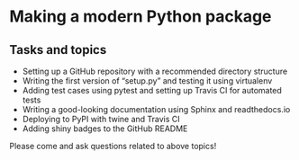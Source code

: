 # Making a modern Python package

## Tasks and topics

* Setting up a GitHub repository with a recommended directory structure
* Writing the first version of “setup.py” and testing it using virtualenv
* Adding test cases using pytest and setting up Travis CI for automated tests
* Writing a good-looking documentation using Sphinx and readthedocs.io
* Deploying to PyPI with twine and Travis CI
* Adding shiny badges to the GitHub README

Please come and ask questions related to above topics!
